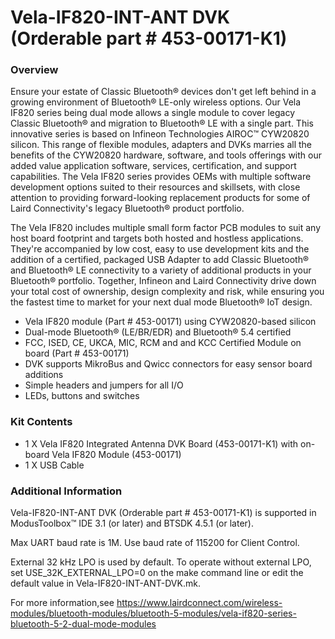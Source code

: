 # Vela-IF820-INT-ANT DVK (Orderable part # 453-00171-K1)

### Overview

Ensure your estate of Classic Bluetooth&#174; devices don't get left behind in a growing environment of Bluetooth&#174; LE-only wireless options. Our Vela IF820 series being dual mode allows a single module to cover legacy Classic Bluetooth&#174; and migration to Bluetooth&#174; LE with a single part. This innovative series is based on Infineon Technologies AIROC&#8482; CYW20820 silicon.  This range of flexible modules, adapters and DVKs marries all the benefits of the CYW20820 hardware, software, and tools offerings with our added value application software, services, certification, and support capabilities. The Vela IF820 series provides OEMs with multiple software development options suited to their resources and skillsets, with close attention to providing forward-looking replacement products for some of Laird Connectivity's legacy Bluetooth&#174; product portfolio.

The Vela IF820 includes multiple small form factor PCB modules to suit any host board footprint and targets both hosted and hostless applications. They're accompanied by low cost, easy to use development kits and the addition of a certified, packaged USB Adapter to add Classic Bluetooth&#174; and Bluetooth&#174; LE connectivity to a variety of additional products in your Bluetooth&#174; portfolio. Together, Infineon and Laird Connectivity drive down your total cost of ownership, design complexity and risk, while ensuring you the fastest time to market for your next dual mode Bluetooth&#174; IoT design.

* Vela IF820 module (Part # 453-00171) using CYW20820-based silicon
* Dual-mode Bluetooth&#174; (LE/BR/EDR) and Bluetooth&#174; 5.4 certified
* FCC, ISED, CE, UKCA, MIC, RCM and and KCC Certified Module on board (Part # 453-00171)
* DVK supports MikroBus and Qwicc connectors for easy sensor board additions
* Simple headers and jumpers for all I/O
* LEDs, buttons and switches

### Kit Contents

* 1 X Vela IF820 Integrated Antenna DVK Board (453-00171-K1) with on-board Vela IF820 Module (453-00171)
* 1 X USB Cable

### Additional Information

Vela-IF820-INT-ANT DVK (Orderable part # 453-00171-K1) is supported in ModusToolbox&#8482; IDE 3.1 (or later) and BTSDK 4.5.1 (or later).

Max UART baud rate is 1M. Use baud rate of 115200 for Client Control.

External 32 kHz LPO is used by default. To operate without external LPO, set USE\_32K\_EXTERNAL\_LPO=0 on the make command line or edit the default value in Vela-IF820-INT-ANT-DVK.mk.

For more information,see https://www.lairdconnect.com/wireless-modules/bluetooth-modules/bluetooth-5-modules/vela-if820-series-bluetooth-5-2-dual-mode-modules
